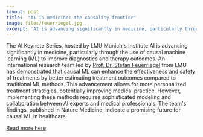 ```yaml
---
layout: post
title:  "AI in medicine: the causality frontier"
image: files/feuerriegel.jpg
excerpt: 'AI is advancing significantly in medicine, particularly through the use of causal machine learning (ML) to improve diagnostics and therapy outcomes. An international research team led by Prof. Dr. Stefan Feuerriegel from LMU has demonstrated that causal ML can enhance the effectiveness and safety of treatments by better estimating treatment outcomes compared to traditional ML methods.'
---
```

The AI Keynote Series, hosted by LMU Munich's Institute AI is advancing significantly in medicine, particularly through the use of causal machine learning (ML) to improve diagnostics and therapy outcomes. An international research team led by [Prof. Dr. Stefan Feuerriegel](https://www.som.lmu.de/ai/en/institute/contact-page/stefan-feuerriegel-840c1071.html) from LMU has demonstrated that causal ML can enhance the effectiveness and safety of treatments by better estimating treatment outcomes compared to traditional ML methods. This advancement allows for more personalized treatment strategies, potentially improving medical practice. However, implementing these methods requires sophisticated modeling and collaboration between AI experts and medical professionals. The team's findings, published in Nature Medicine, indicate a promising future for causal ML in healthcare.

[Read more here](https://www.lmu.de/en/newsroom/news-overview/news/ai-in-medicine-the-causality-frontier-2.html)